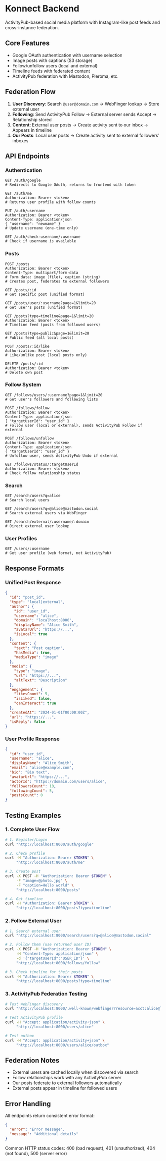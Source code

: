 # Konnect Backend

ActivityPub-based social media platform with Instagram-like post feeds and cross-instance federation.

## Core Features

- Google OAuth authentication with username selection
- Image posts with captions (S3 storage)
- Follow/unfollow users (local and external)
- Timeline feeds with federated content
- ActivityPub federation with Mastodon, Pleroma, etc.

## Federation Flow

1. **User Discovery**: Search `@user@domain.com` → WebFinger lookup → Store external user
2. **Following**: Send ActivityPub Follow → External server sends Accept → Relationship stored
3. **Content**: External user posts → Create activity sent to our inbox → Appears in timeline
4. **Our Posts**: Local user posts → Create activity sent to external followers' inboxes

## API Endpoints

### Authentication

```http
GET /auth/google
# Redirects to Google OAuth, returns to frontend with token

GET /auth/me
Authorization: Bearer <token>
# Returns user profile with follow counts

PUT /auth/username
Authorization: Bearer <token>
Content-Type: application/json
{ "username": "newname" }
# Update username (one-time only)

GET /auth/check-username/:username
# Check if username is available
```

### Posts

```http
POST /posts
Authorization: Bearer <token>
Content-Type: multipart/form-data
# Form data: image (file), caption (string)
# Creates post, federates to external followers

GET /posts/:id
# Get specific post (unified format)

GET /posts/user/:username?page=1&limit=20
# Get user's posts (unified format)

GET /posts?type=timeline&page=1&limit=20
Authorization: Bearer <token>
# Timeline feed (posts from followed users)

GET /posts?type=public&page=1&limit=20
# Public feed (all local posts)

POST /posts/:id/like
Authorization: Bearer <token>
# Like/unlike post (local posts only)

DELETE /posts/:id
Authorization: Bearer <token>
# Delete own post
```

### Follow System

```http
GET /follows/users/:username?page=1&limit=20
# Get user's followers and following lists

POST /follows/follow
Authorization: Bearer <token>
Content-Type: application/json
{ "targetUserId": "user_id" }
# Follow user (local or external), sends ActivityPub Follow if external

POST /follows/unfollow
Authorization: Bearer <token>
Content-Type: application/json
{ "targetUserId": "user_id" }
# Unfollow user, sends ActivityPub Undo if external

GET /follows/status/:targetUserId
Authorization: Bearer <token>
# Check follow relationship status
```

### Search

```http
GET /search/users?q=alice
# Search local users

GET /search/users?q=@alice@mastodon.social
# Search external users via WebFinger

GET /search/external/:username/:domain
# Direct external user lookup
```

### User Profiles

```http
GET /users/:username
# Get user profile (web format, not ActivityPub)
```

## Response Formats

### Unified Post Response
```json
{
  "id": "post_id",
  "type": "local|external",
  "author": {
    "id": "user_id",
    "username": "alice",
    "domain": "localhost:8000",
    "displayName": "Alice Smith",
    "avatarUrl": "https://...",
    "isLocal": true
  },
  "content": {
    "text": "Post caption",
    "hasMedia": true,
    "mediaType": "image"
  },
  "media": {
    "type": "image",
    "url": "https://...",
    "altText": "Description"
  },
  "engagement": {
    "likesCount": 5,
    "isLiked": false,
    "canInteract": true
  },
  "createdAt": "2024-01-01T00:00:00Z",
  "url": "https://...",
  "isReply": false
}
```

### User Profile Response
```json
{
  "id": "user_id",
  "username": "alice",
  "displayName": "Alice Smith",
  "email": "alice@example.com",
  "bio": "Bio text",
  "avatarUrl": "https://...",
  "actorId": "https://domain.com/users/alice",
  "followersCount": 10,
  "followingCount": 5,
  "postsCount": 0
}
```

## Testing Examples

### 1. Complete User Flow
```bash
# 1. Register/Login
curl "http://localhost:8000/auth/google"

# 2. Check profile
curl -H "Authorization: Bearer $TOKEN" \
     "http://localhost:8000/auth/me"

# 3. Create post
curl -X POST -H "Authorization: Bearer $TOKEN" \
     -F "image=@photo.jpg" \
     -F "caption=Hello world" \
     "http://localhost:8000/posts"

# 4. Get timeline
curl -H "Authorization: Bearer $TOKEN" \
     "http://localhost:8000/posts?type=timeline"
```

### 2. Follow External User
```bash
# 1. Search external user
curl "http://localhost:8000/search/users?q=@alice@mastodon.social"

# 2. Follow them (use returned user ID)
curl -X POST -H "Authorization: Bearer $TOKEN" \
     -H "Content-Type: application/json" \
     -d '{"targetUserId":"USER_ID"}' \
     "http://localhost:8000/follows/follow"

# 3. Check timeline for their posts
curl -H "Authorization: Bearer $TOKEN" \
     "http://localhost:8000/posts?type=timeline"
```

### 3. ActivityPub Federation Testing
```bash
# Test WebFinger discovery
curl "http://localhost:8000/.well-known/webfinger?resource=acct:alice@localhost:8000"

# Test ActivityPub profile
curl -H "Accept: application/activity+json" \
     "http://localhost:8000/users/alice"

# Test outbox
curl -H "Accept: application/activity+json" \
     "http://localhost:8000/users/alice/outbox"
```

## Federation Notes

- External users are cached locally when discovered via search
- Follow relationships work with any ActivityPub server
- Our posts federate to external followers automatically
- External posts appear in timeline for followed users

## Error Handling

All endpoints return consistent error format:
```json
{
  "error": "Error message",
  "message": "Additional details"
}
```

Common HTTP status codes: 400 (bad request), 401 (unauthorized), 404 (not found), 500 (server error)